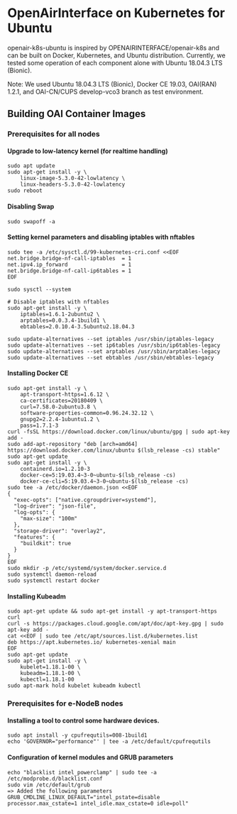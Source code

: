 # OpenAirInterface on Kubernetes for Ubuntu

openair-k8s-ubuntu is inspired by OPENAIRINTERFACE/openair-k8s and can be built on Docker, Kubernetes, and Ubuntu distribution. Currently, we tested some operation of each component alone with Ubuntu 18.04.3 LTS (Bionic).

Note: We used  Ubuntu 18.04.3 LTS (Bionic), Docker CE 19.03, OAI(RAN) 1.2.1, and OAI-CN/CUPS develop-vco3 branch as test environment.

## Building OAI Container Images

### Prerequisites for all nodes

#### Upgrade to low-latency kernel (for realtime handling)
```
sudo apt update
sudo apt-get install -y \
    linux-image-5.3.0-42-lowlatency \
    linux-headers-5.3.0-42-lowlatency
sudo reboot
```

#### Disabling Swap
```
sudo swapoff -a
```

#### Setting kernel parameters and disabling iptables with nftables
```
sudo tee -a /etc/sysctl.d/99-kubernetes-cri.conf <<EOF
net.bridge.bridge-nf-call-iptables  = 1
net.ipv4.ip_forward                 = 1
net.bridge.bridge-nf-call-ip6tables = 1
EOF

sudo sysctl --system

# Disable iptables with nftables
sudo apt-get install -y \
    iptables=1.6.1-2ubuntu2 \
    arptables=0.0.3.4-1build1 \
    ebtables=2.0.10.4-3.5ubuntu2.18.04.3

sudo update-alternatives --set iptables /usr/sbin/iptables-legacy
sudo update-alternatives --set ip6tables /usr/sbin/ip6tables-legacy
sudo update-alternatives --set arptables /usr/sbin/arptables-legacy
sudo update-alternatives --set ebtables /usr/sbin/ebtables-legacy
```

#### Installing Docker CE
```
sudo apt-get install -y \
    apt-transport-https=1.6.12 \
    ca-certificates=20180409 \
    curl=7.58.0-2ubuntu3.8 \
    software-properties-common=0.96.24.32.12 \
    gnupg2=2.2.4-1ubuntu1.2 \
    pass=1.7.1-3
curl -fsSL https://download.docker.com/linux/ubuntu/gpg | sudo apt-key add -
sudo add-apt-repository "deb [arch=amd64] https://download.docker.com/linux/ubuntu $(lsb_release -cs) stable"
sudo apt-get update
sudo apt-get install -y \
    containerd.io=1.2.10-3
    docker-ce=5:19.03.4~3-0~ubuntu-$(lsb_release -cs)
    docker-ce-cli=5:19.03.4~3-0~ubuntu-$(lsb_release -cs)
sudo tee -a /etc/docker/daemon.json <<EOF
{
  "exec-opts": ["native.cgroupdriver=systemd"],
  "log-driver": "json-file",
  "log-opts": {
    "max-size": "100m"
  },
  "storage-driver": "overlay2",
  "features": {
    "buildkit": true
  }
}
EOF
sudo mkdir -p /etc/systemd/system/docker.service.d
sudo systemctl daemon-reload
sudo systemctl restart docker
```

#### Installing Kubeadm
```
sudo apt-get update && sudo apt-get install -y apt-transport-https curl
curl -s https://packages.cloud.google.com/apt/doc/apt-key.gpg | sudo apt-key add -
cat <<EOF | sudo tee /etc/apt/sources.list.d/kubernetes.list
deb https://apt.kubernetes.io/ kubernetes-xenial main
EOF
sudo apt-get update
sudo apt-get install -y \
    kubelet=1.18.1-00 \
    kubeadm=1.18.1-00 \
    kubectl=1.18.1-00
sudo apt-mark hold kubelet kubeadm kubectl
```

### Prerequisites for e-NodeB nodes

#### Installing a tool to control some hardware devices.
```
sudo apt install -y cpufrequtils=008-1build1
echo 'GOVERNOR="performance"' | tee -a /etc/default/cpufrequtils
```

#### Configuration of kernel modules and GRUB parameters
```
echo "blacklist intel_powerclamp" | sudo tee -a /etc/modprobe.d/blacklist.conf
sudo vim /etc/default/grub
=> Added the following parameters
GRUB_CMDLINE_LINUX_DEFAULT="intel_pstate=disable processor.max_cstate=1 intel_idle.max_cstate=0 idle=poll"
```
